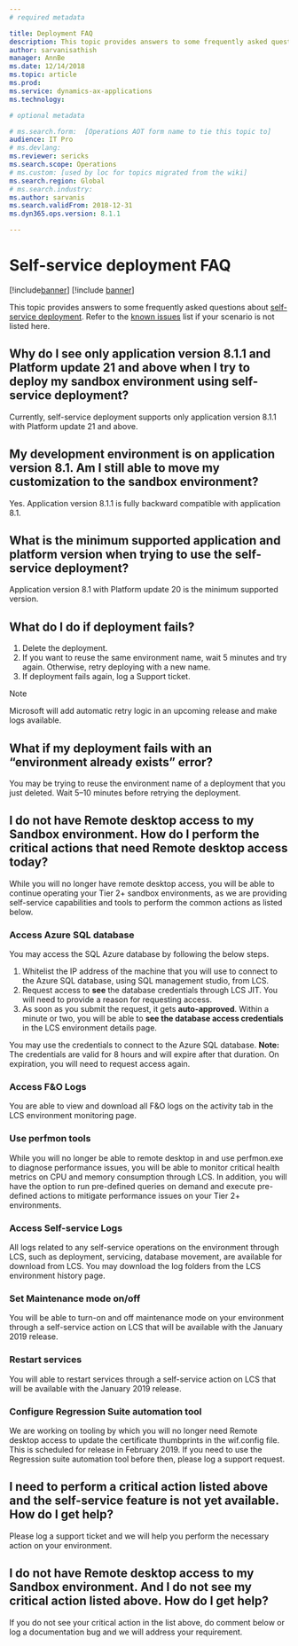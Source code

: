 ```yaml
---
# required metadata

title: Deployment FAQ
description: This topic provides answers to some frequently asked questions about self-service deployment.
author: sarvanisathish
manager: AnnBe
ms.date: 12/14/2018
ms.topic: article
ms.prod: 
ms.service: dynamics-ax-applications
ms.technology: 

# optional metadata

# ms.search.form:  [Operations AOT form name to tie this topic to]
audience: IT Pro
# ms.devlang: 
ms.reviewer: sericks
ms.search.scope: Operations
# ms.custom: [used by loc for topics migrated from the wiki]
ms.search.region: Global 
# ms.search.industry: 
ms.author: sarvanis
ms.search.validFrom: 2018-12-31
ms.dyn365.ops.version: 8.1.1

---
```


# Self-service deployment FAQ

[!include[banner](../includes/banner.md)]
[!include [banner](../includes/limited-availability.md)]

This topic provides answers to some frequently asked questions about [self-service deployment](infrastructure-stack.md). Refer to the [known issues](known-issues-new-deployment-experience.md) list if your scenario is not listed here.  

## Why do I see only application version 8.1.1 and Platform update 21 and above when I try to deploy my sandbox environment using self-service deployment? 

Currently, self-service deployment supports only application version 8.1.1 with Platform update 21 and above.  

## My development environment is on application version 8.1. Am I still able to move my customization to the sandbox environment? 

Yes. Application version 8.1.1 is fully backward compatible with application 8.1. 

## What is the minimum supported application and platform version when trying to use the self-service deployment? 

Application version 8.1 with Platform update 20 is the minimum supported version. 

## What do I do if deployment fails? 

1. Delete the deployment.  
2. If you want to reuse the same environment name, wait 5 minutes and try again. Otherwise, retry deploying with a new name. 
3. If deployment fails again, log a Support ticket.  

> [!Note]
> Microsoft will add automatic retry logic in an upcoming release and make logs available. 

## What if my deployment fails with an “environment already exists” error? 

You may be trying to reuse the environment name of a deployment that you just deleted. Wait 5–10 minutes before retrying the deployment. 

## I do not have Remote desktop access to my Sandbox environment. How do I perform the critical actions that need Remote desktop access today?

While you will no longer have remote desktop access, you will be able to continue operating your Tier 2+ sandbox environments, as we are providing self-service capabilities and tools to perform the common actions as listed below.

### Access Azure SQL database
You may access the SQL Azure database by following the below steps.
1. Whitelist the IP address of the machine that you will use to connect to the Azure SQL database, using SQL management studio, from LCS.  
2. Request access to **see** the database credentials through LCS JIT. You will need to provide a reason for requesting access. 
3. As soon as you submit the request, it gets **auto-approved**. Within a minute or two, you will be able to **see the database access credentials** in the LCS environment details page. 

You may use the credentials to connect to the Azure SQL database. **Note:** The credentials are valid for 8 hours and will expire after that duration. On expiration, you will need to request access again. 

### Access F&O Logs
You are able to view and download all F&O logs on the activity tab in the LCS environment monitoring page.

### Use perfmon tools
While you will no longer be able to remote desktop in and use perfmon.exe to diagnose performance issues, you will be able to monitor critical health metrics on CPU and memory consumption through LCS. In addition, you will have the option to run pre-defined queries on demand and execute pre-defined actions to mitigate performance issues on your Tier 2+ environments. 

### Access Self-service Logs
All logs related to any self-service operations on the environment through LCS, such as deployment, servicing, database movement, are available for download from LCS. You may download the log folders from the LCS environment history page.

### Set Maintenance mode on/off
You will be able to turn-on and off maintenance mode on your environment through a self-service action on LCS that will be available with the January 2019 release. 

### Restart services
You will able to restart services through a self-service action on LCS that will be available with the January 2019 release.

### Configure Regression Suite automation tool
We are working on tooling by which you will no longer need Remote desktop access to update the certificate thumbprints in the wif.config file. This is scheduled for release in February 2019. If you need to use the Regression suite automation tool before then, please log a support request.

## I need to perform a critical action listed above and the self-service feature is not yet available. How do I get help?

Please log a support ticket and we will help you perform the necessary action on your environment.

## I do not have Remote desktop access to my Sandbox environment. And I do not see my critical action listed above. How do I get help?

If you do not see your critical action in the list above, do comment below or log a documentation bug and we will address your requirement.



 
